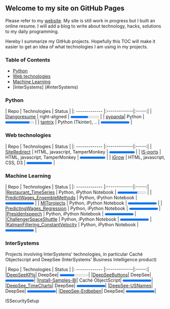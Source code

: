 ## Welcome to my site on GitHub Pages

Please refer to my [website](https://aless80.pythonanywhere.com/). My site is still work in progress but I built an online resume. I will add a blog to write about technology, hacks, solutions to my daily programming. 

Hereby I summarize my GitHub projects. Hopefully this TOC will make it easier to get an idea of what technologies I am using in my projects. 

<style>
.markdown-body table {
    display: block;
    width: 100%;
    overflow: auto;
}
</style>

### Table of Contents
* [Python](#Python)
* [Web technologies](#web-technologies)
* [Machine Learning](#machine-learning)  
* [InterSystems] (#interSystems)


### Python

| Repo           | Technologies     | Status |
|: ------------- |:-------------|:-----:|
| [Djangoresume](https://github.com/aless80/Djangoresume) | right-aligned | <progress value="60" max="100" style="width:90px"></progress>  |
| [pypanda](https://github.com/aless80/pypanda)| Python      | <progress value="85" max="100" style="width:90px"></progress>  |
| [tantrix](https://github.com/aless80/tantrix) | Python (Tkinter), .. | <progress value="100" max="100" style="width:90px"></progress>  |


### Web technologies


| Repo           | Technologies     | Status |
|: ------------- |:-------------|:-----:|
| [SiteRedirect](https://github.com/aless80/SiteRedirect) | HTML, javascript, TamperMonkey | <progress value="100" max="100" style="width:80px"></progress>  |
| [IS-ports](https://github.com/aless80/IS-ports) | HTML, javascript, TamperMonkey | <progress value="100" max="100" style="width:80px"></progress>  |
| [iGrow](https://github.com/aless80/iGrow) | HTML, javascript, CSS, D3 | <progress value="100" max="100" style="width:80px"></progress>  |


### Machine Learning

| Repo           | Technologies     | Status |
|: ------------- |:-------------|:-----:|
|[Restaurant_TimeSeries](https://github.com/aless80/Restaurant_TimeSeries) | Python, iPython Notebook | <progress value="70" max="100" style="width:90px"></progress>  |
| [PredictWages_EnsembleMethods](https://github.com/aless80/PredictWages_EnsembleMethods) | Python, iPython Notebook | <progress value="100" max="100" style="width:90px"></progress> |
| [MITprojects](https://github.com/aless80/MITprojects) | Python, iPython Notebook | <progress value="100" max="100" style="width:90px"></progress>  |
| [PredictingWages_Regression](https://github.com/aless80/PredictingWages_Regression) | Python, iPython Notebook | <progress value="100" max="100" style="width:90px"></progress>  |
|[Presidentspeech](https://github.com/aless80/Presidentspeech) | Python, iPython Notebook | <progress value="100" max="100" style="width:90px"></progress>  |
|[ChallengerSpaceShuttle](https://github.com/aless80/ChallengerSpaceShuttle) | Python, iPython Notebook | <progress value="100" max="100" style="width:90px"></progress>  |
|[KalmanFiltering_ConstantVelocity](https://github.com/aless80/KalmanFiltering_ConstantVelocity) | Python, iPython Notebook | <progress value="100" max="100" style="width:90px"></progress>  |

### InterSystems
Projects involving InterSystems' technologies, in particular Caché Objectscript and DeepSee (InterSystems' Business Intelligence product)

| Repo           | Technologies     | Status |
|: ------------- |:-------------|:-----:|
|[DeepSeeKPIs](https://github.com/aless80/DeepSeeKPIs)| DeepSee| <progress value="50" max="100" style="width:90px"></progress>|
|[DeepSeeButtons](https://github.com/aless80/DeepSeeButtons)| DeepSee| <progress value="100" max="100" style="width:90px"></progress>|
|[Install-Samples-BI](https://github.com/aless80/Install-Samples-BI)| Caché ObjectScript| <progress value="100" max="100" style="width:90px"></progress>|
|[DeepSee_TimeCharts](https://github.com/aless80/DeepSee_TimeCharts)| DeepSee| <progress value="100" max="100" style="width:90px"></progress>|
|[DeepSee-USNames](https://github.com/aless80/DeepSee-USNames)| DeepSee| <progress value="100" max="100" style="width:90px"></progress>|
|[DeepSee-Erdbeben](https://github.com/aless80/DeepSee-Erdbeben)| DeepSee| <progress value="100" max="100" style="width:90px"></progress>|

ISSecuritySetup

<!--
<img src="icons/checkmark.svg" width="25px">
<i class="fa fa-gear fa-spin fa-2x" style="color: firebrick"></i> Configuration

![Complete](icons/checkmark.svg =20)
![Complete](icons/checkmark.svg =25)
![Complete](icons/checkmark.svg =30)
<!-- http://jmcglone.com/guides/github-pages/ 

This works:
<img src="icons/workinprogress.svg" width="25px" title="Work in progress">
<img src="icons/checkmark.svg" width="25px" title="Complete">  
-->